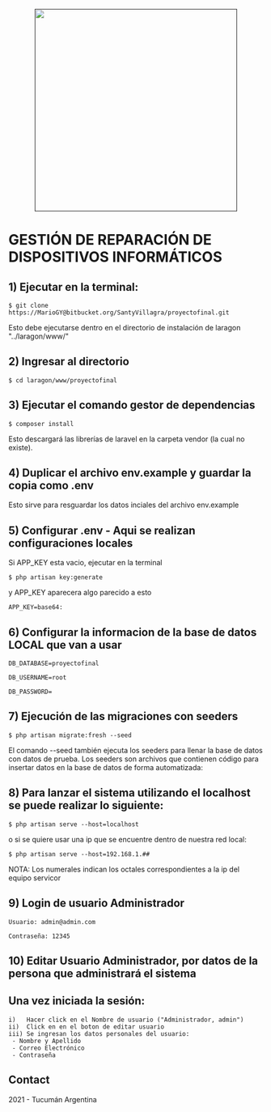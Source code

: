<p align="center"><a href="" target="_blank"><img src="" width="400"></a></p>


# **GESTIÓN DE REPARACIÓN DE DISPOSITIVOS INFORMÁTICOS**

## 1) Ejecutar en la terminal:

    $ git clone https://MarioGY@bitbucket.org/SantyVillagra/proyectofinal.git

Esto debe ejecutarse dentro en el directorio de instalación de laragon "../laragon/www/"

## 2) Ingresar al directorio 

    $ cd laragon/www/proyectofinal

## 3) Ejecutar el comando gestor de dependencias

    $ composer install

Esto descargará las librerías de laravel en la carpeta vendor (la cual no existe).

## 4) Duplicar el archivo env.example y guardar la copia como .env

Esto sirve para resguardar los datos inciales del archivo env.example

## 5) Configurar .env - Aqui se realizan configuraciones locales

Si APP_KEY esta vacio, ejecutar en la terminal

    $ php artisan key:generate

y APP_KEY aparecera algo parecido a esto

    APP_KEY=base64:

## 6) Configurar la informacion de la base de datos LOCAL que van a usar

    DB_DATABASE=proyectofinal

    DB_USERNAME=root

    DB_PASSWORD=


## 7) Ejecución de las migraciones con seeders 
 
    $ php artisan migrate:fresh --seed 

 El comando --seed también ejecuta los seeders para llenar la base de datos con datos de prueba. 
 Los seeders son archivos que contienen código para insertar datos en la base de datos de forma automatizada:


## 8) Para lanzar el sistema utilizando el localhost se puede realizar lo siguiente:
 
    $ php artisan serve --host=localhost
 
 o si se quiere usar una ip que se encuentre dentro de nuestra red local:
 
    $ php artisan serve --host=192.168.1.##
 
 NOTA: Los numerales indican los octales correspondientes a la ip del equipo servicor 
 
## 9) Login de usuario Administrador

    Usuario: admin@admin.com

    Contraseña: 12345

## 10) Editar Usuario Administrador, por datos de la persona que administrará el sistema

## Una vez iniciada la sesión:
    i)   Hacer click en el Nombre de usuario ("Administrador, admin") 
    ii)  Click en en el boton de editar usuario
    iii) Se ingresan los datos personales del usuario:
     - Nombre y Apellido
     - Correo Electrónico
     - Contraseña

## Contact

2021 - Tucumán Argentina